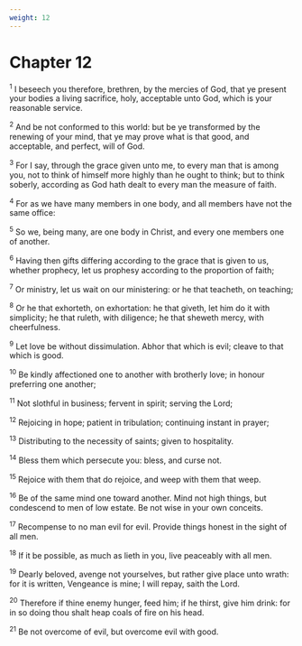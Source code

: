 ```yaml
---
weight: 12
---
```


# Chapter 12

<sup>1</sup> I beseech you therefore, brethren, by the mercies of God, that ye present your bodies a living sacrifice, holy, acceptable unto God, which is your reasonable service. 

<sup>2</sup> And be not conformed to this world: but be ye transformed by the renewing of your mind, that ye may prove what is that good, and acceptable, and perfect, will of God. 

<sup>3</sup> For I say, through the grace given unto me, to every man that is among you, not to think of himself more highly than he ought to think; but to think soberly, according as God hath dealt to every man the measure of faith. 

<sup>4</sup> For as we have many members in one body, and all members have not the same office: 

<sup>5</sup> So we, being many, are one body in Christ, and every one members one of another. 

<sup>6</sup> Having then gifts differing according to the grace that is given to us, whether prophecy, let us prophesy according to the proportion of faith; 

<sup>7</sup> Or ministry, let us wait on our ministering: or he that teacheth, on teaching; 

<sup>8</sup> Or he that exhorteth, on exhortation: he that giveth, let him do it with simplicity; he that ruleth, with diligence; he that sheweth mercy, with cheerfulness. 

<sup>9</sup> Let love be without dissimulation. Abhor that which is evil; cleave to that which is good. 

<sup>10</sup> Be kindly affectioned one to another with brotherly love; in honour preferring one another; 

<sup>11</sup> Not slothful in business; fervent in spirit; serving the Lord; 

<sup>12</sup> Rejoicing in hope; patient in tribulation; continuing instant in prayer; 

<sup>13</sup> Distributing to the necessity of saints; given to hospitality. 

<sup>14</sup> Bless them which persecute you: bless, and curse not. 

<sup>15</sup> Rejoice with them that do rejoice, and weep with them that weep. 

<sup>16</sup> Be of the same mind one toward another. Mind not high things, but condescend to men of low estate. Be not wise in your own conceits. 

<sup>17</sup> Recompense to no man evil for evil. Provide things honest in the sight of all men. 

<sup>18</sup> If it be possible, as much as lieth in you, live peaceably with all men. 

<sup>19</sup> Dearly beloved, avenge not yourselves, but rather give place unto wrath: for it is written, Vengeance is mine; I will repay, saith the Lord. 

<sup>20</sup> Therefore if thine enemy hunger, feed him; if he thirst, give him drink: for in so doing thou shalt heap coals of fire on his head. 

<sup>21</sup> Be not overcome of evil, but overcome evil with good. 


